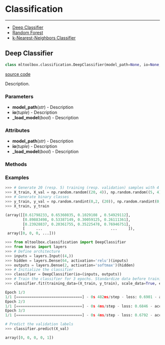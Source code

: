 # Classification
___

- [Deep Classifier](#deep-classifier)
- [Random Forest](#random-forest)
- [k-Nearest-Neighbors Classifier](#k-nearest-neighbors-classifier)

## Deep Classifier

```python
class mltoolbox.classification.DeepClassifier(model_path=None, io=None, _load_model=False)

```
[source code](./../mltoolbox/classification/deep_classifier.py)

Description.

 ### **Parameters** 
   - **model_path**(_str_) - Description
   - **io**(_tuple_) - Description
   - **_load_model**(_bool_) - Description


 ###  **Attributes** 
   - **model_path**(_str_) - Description
   - **io**(_tuple_) - Description
   - **_load_model**(_bool_) - Description

 ### **Methods** 
  
  
 ### **Examples** 

```python
>>> # Generate 20 (resp. 5) training (resp. validation) samples with 4 features 
>>> X_train, X_val = np.random.random((20, 4)), np.random.random((5, 4))
>>> # Generate binary classes
>>> y_train, y_val = np.random.randint(0,2, (20)), np.random.randint(0,2, (5))
>>> X_train, y_train

(array([[0.61798233, 0.65360835, 0.1029108 , 0.54929112],
        [0.89883498, 0.53387149, 0.30059125, 0.26111361],
        [0.23928837, 0.20361755, 0.35225478, 0.76946751], 
        [     ...                               ...     ]),
 array([0, 0, 0, ...]))

>>> from mltoolbox.classification import DeepClassifier
>>> from keras import layers 
>>> # Define architecture
>>> inputs = layers.Input((4,))
>>> hidden = layers.Dense(64, activation='relu')(inputs)
>>> outputs = layers.Dense(2, activation='softmax')(hidden)
>>> # Initialize the classifier
>>> classifier = DeepClassifier(io=(inputs, outputs))
>>> # Train the classifier for 3 epochs. Standardize data before training
>>> classifier.fit(training_data=(X_train, y_train), scale_data=True, epochs=3)

Epoch 1/3
1/1 [==============================] - 0s 482ms/step - loss: 0.6901 - accuracy: 0.7000
Epoch 2/3
1/1 [==============================] - 0s 4ms/step - loss: 0.6846 - accuracy: 0.7000
Epoch 3/3
1/1 [==============================] - 0s 4ms/step - loss: 0.6792 - accuracy: 0.7500

# Predict the validation labels
>>> classifier.predict(X_val)

array([0, 0, 0, 0, 1])
```
